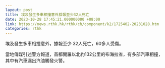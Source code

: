 ```yaml
---
layout: post
title: 埃及發生多車相撞意外據報至少32人死亡
date: 2023-10-28 17:45:21.000000000 +08:00
link: https://news.rthk.hk/rthk/ch/component/k2/1725402-20231028.htm
categories: rthk
---
```


埃及發生多車相撞意外，據報至少 32人死亡，60多人受傷。

當地傳媒引述警方報道，首都開羅以北約132公里的布海拉省，有多部汽車相撞，其中有汽車漏出汽油觸發火警。
